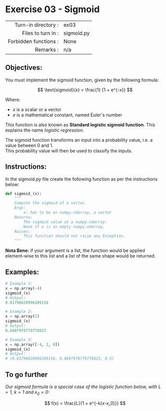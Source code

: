 # Exercise 03 - Sigmoid

|                         |                         |
| -----------------------:| ----------------------- |
|   Turn-in directory :   |  ex03                   |
|   Files to turn in :    |  sigmoid.py             |
|   Forbidden functions : |  None                   |
|   Remarks :             |  n/a                    |

## Objectives:
You must implement the sigmoid function, given by the following formula:  

$$
\text{sigmoid}(x) = \frac{1} {1 + e^{-x}}
$$

Where:  
* $x$ is a scalar or a vector
* $e$ is a mathematical constant, named Euler's number

This function is also known as **Standard logistic sigmoid function**. This explains the name *logistic regression*.

The sigmoid function transforms an input into a probability value, i.e. a value between 0 and 1.  
This probability value will then be used to classify the inputs.  

## Instructions:
In the sigmoid.py file create the following function as per the instructions below: 
```python
def sigmoid_(x):
    """
    Compute the sigmoid of a vector.
    Args:
        x: has to be an numpy.ndarray, a vector
    Returns: 
        The sigmoid value as a numpy.ndarray.
        None if x is an empty numpy.ndarray.
    Raises:
        This function should not raise any Exception.
    """
```

**Nota Bene:** if your argument is a list, the function would be applied element-wise to this list and a list of the same shape would be returned.
      
## Examples:
```python
# Example 1:
x = np.array(-4)
sigmoid_(x)
# Output:
0.01798620996209156

# Example 2:
x = np.array(2)
sigmoid_(x)
# Output:
0.8807970779778823

# Example 3:
x = np.array([-4, 2, 0])
sigmoid_(x)
# Output:
# [0.01798620996209156, 0.8807970779778823, 0.5]
```
## To go further
*Our sigmoid formula is a special case of the logistic function below, with $L = 1$, $k = 1$ and $x_0 = 0$:*

$$
f(x) = \frac{L}{1 + e^{-k(x-x_0)}}
$$